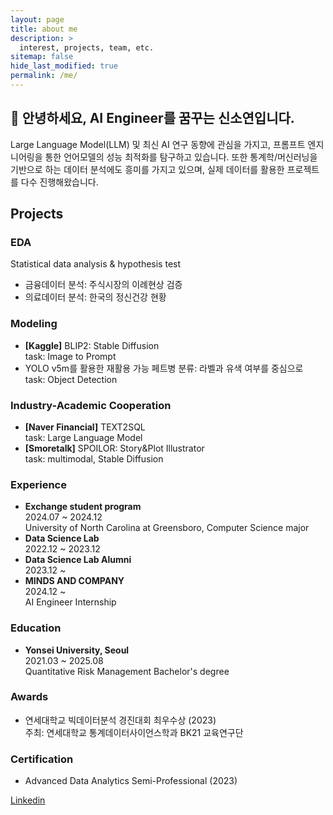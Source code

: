 ```yaml
---
layout: page
title: about me
description: >
  interest, projects, team, etc.
sitemap: false
hide_last_modified: true
permalink: /me/
---
```

## 👋 안녕하세요, AI Engineer를 꿈꾸는 신소연입니다.
Large Language Model(LLM) 및 최신 AI 연구 동향에 관심을 가지고, 프롬프트 엔지니어링을 통한 언어모델의 성능 최적화를 탐구하고 있습니다. 또한 통계학/머신러닝을 기반으로 하는 데이터 분석에도 흥미를 가지고 있으며, 실제 데이터를 활용한 프로젝트를 다수 진행해왔습니다.

## Projects
### EDA
Statistical data analysis & hypothesis test
- 금융데이터 분석: 주식시장의 이례현상 검증
- 의료데이터 분석: 한국의 정신건강 현황

### Modeling
- **[Kaggle]** BLIP2: Stable Diffusion \
task: Image to Prompt
- YOLO v5m를 활용한 재활용 가능 페트병 분류: 라벨과 유색 여부를 중심으로 \
task: Object Detection

### Industry-Academic Cooperation
- **[Naver Financial]** TEXT2SQL \
task: Large Language Model
- **[Smoretalk]** SPOILOR: Story&Plot Illustrator \
task: multimodal, Stable Diffusion

### Experience
- **Exchange student program** \
2024.07 ~ 2024.12 \
University of North Carolina at Greensboro, Computer Science major
- **Data Science Lab** \
2022.12 ~ 2023.12
- **Data Science Lab Alumni** \
2023.12 ~
- **MINDS AND COMPANY** \
2024.12 ~ \
AI Engineer Internship


### Education
- **Yonsei University, Seoul** \
2021.03 ~ 2025.08 \
Quantitative Risk Management Bachelor's degree

### Awards
- 연세대학교 빅데이터분석 경진대회 최우수상 (2023) \
주최: 연세대학교 통계데이터사이언스학과 BK21 교육연구단

### Certification
- Advanced Data Analytics Semi-Professional (2023)

[Linkedin](www.linkedin.com/in/soyeon-shin-548598352)